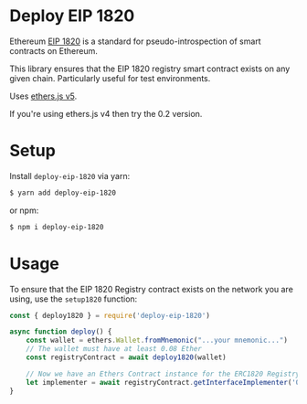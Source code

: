 # Deploy EIP 1820

Ethereum [EIP 1820](https://github.com/ethereum/EIPs/blob/master/EIPS/eip-1820.md) is a standard for pseudo-introspection of smart contracts on Ethereum.

This library ensures that the EIP 1820 registry smart contract exists on any given chain.  Particularly useful for test environments.

Uses [ethers.js v5](https://docs.ethers.io/v5).

If you're using ethers.js v4 then try the 0.2 version.

# Setup

Install `deploy-eip-1820` via yarn:

```sh
$ yarn add deploy-eip-1820
```

or npm:

```sh
$ npm i deploy-eip-1820
```

# Usage

To ensure that the EIP 1820 Registry contract exists on the network you are using, use the `setup1820` function:

```javascript
const { deploy1820 } = require('deploy-eip-1820')

async function deploy() {
    const wallet = ethers.Wallet.fromMnemonic("...your mnemonic...")
    // The wallet must have at least 0.08 Ether
    const registryContract = await deploy1820(wallet)

    // Now we have an Ethers Contract instance for the ERC1820 Registry contract
    let implementer = await registryContract.getInterfaceImplementer('0x1234...', '0xINTERFACE_HASH')
}

```